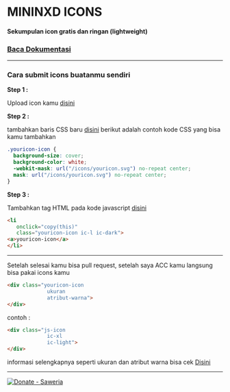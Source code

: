 # MININXD ICONS
#### Sekumpulan icon gratis dan ringan (lightweight)
### [Baca Dokumentasi](https://icons.mininxd.my.id/)

---

### Cara submit icons buatanmu sendiri
__Step 1 :__

Upload icon kamu [disini](https://github.com/MininxD/icons/tree/main/icons/community_icons)

__Step 2 :__

tambahkan baris CSS baru [disini](https://github.com/MininxD/icons/blob/main/css/community.css)
berikut adalah contoh kode CSS yang bisa kamu tambahkan
```css
.youricon-icon {
  background-size: cover;
  background-color: white;
  -webkit-mask: url("/icons/youricon.svg") no-repeat center;
  mask: url("/icons/youricon.svg") no-repeat center;
}
```

__Step 3 :__

Tambahkan tag HTML pada kode javascript [disini](https://github.com/MininxD/icons/edit/main/src/community.js)
```html
<li 
   onclick="copy(this)"
   class="youricon-icon ic-l ic-dark">
<a>youricon-icon</a>
</li>
```

---

Setelah selesai kamu bisa pull request, setelah saya ACC kamu langsung bisa pakai icons kamu
```html
<div class="youricon-icon
             ukuran
             atribut-warna">
</div>
```
contoh :
```html
<div class="js-icon
             ic-xl
             ic-light">
</div>
```
informasi selengkapnya seperti ukuran dan atribut warna bisa cek [Disini](https:/icons.mininxd.my.id)

---

[![Donate - Saweria](https://img.shields.io/badge/Donate-Saweria-2ea44f?style=for-the-badge)](https://saweria.co/mininxd)
